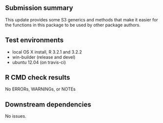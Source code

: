 ## Submission summary

This update provides some S3 generics and methods that make it easier for the 
functions in this package to be used by other package authors.

## Test environments
* local OS X install, R 3.2.1 and 3.2.2
* win-builder (release and devel)
* ubuntu 12.04 (on travis-ci)

## R CMD check results
No ERRORs, WARNINGs, or NOTEs

## Downstream dependencies
No issues.
